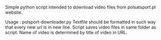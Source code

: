 Simple python script intended to download video files from polsatsport.pl website. 

Usage : polsport-downloader.py <textfile>
Textfile should be formatted in such way that every new url is in new line.
Script saves video files in same folder as script. Name of video is determined by title of video in URL.
 
